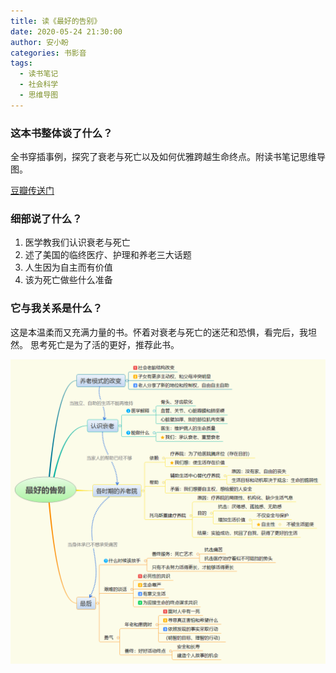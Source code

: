 ```yaml
---
title: 读《最好的告别》
date: 2020-05-24 21:30:00
author: 安小盼
categories: 书影音
tags:
  - 读书笔记
  - 社会科学
  - 思维导图
---
```


### 这本书整体谈了什么？

全书穿插事例，探究了衰老与死亡以及如何优雅跨越生命终点。附读书笔记思维导图。

[豆瓣传送门](https://book.douban.com/subject/26576861/)

### 细部说了什么？

1. 医学教我们认识衰老与死亡
2. 述了美国的临终医疗、护理和养老三大话题
3. 人生因为自主而有价值
4. 该为死亡做些什么准备

### 它与我关系是什么？

这是本温柔而又充满力量的书。怀着对衰老与死亡的迷茫和恐惧，看完后，我坦然。
思考死亡是为了活的更好，推荐此书。

![](/static/xmind/200524.png)
